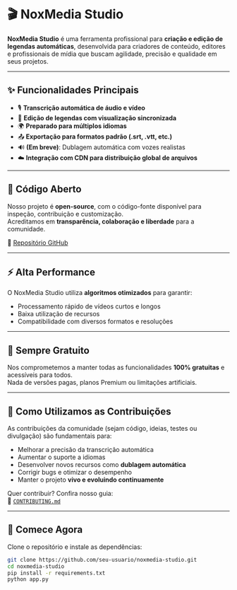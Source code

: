 # 🎬 NoxMedia Studio

**NoxMedia Studio** é uma ferramenta profissional para **criação e edição de legendas automáticas**, desenvolvida para criadores de conteúdo, editores e profissionais de mídia que buscam agilidade, precisão e qualidade em seus projetos.

---

## ✨ Funcionalidades Principais

- 🎙️ **Transcrição automática de áudio e vídeo**
- 📝 **Edição de legendas com visualização sincronizada**
- 🌍 **Preparado para múltiplos idiomas**
- 📤 **Exportação para formatos padrão (.srt, .vtt, etc.)**
- 🔊 **(Em breve)**: Dublagem automática com vozes realistas
- ☁️ **Integração com CDN para distribuição global de arquivos**

---

## 🧩 Código Aberto

Nosso projeto é **open-source**, com o código-fonte disponível para inspeção, contribuição e customização.  
Acreditamos em **transparência, colaboração e liberdade** para a comunidade.

🔗 [Repositório GitHub](https://github.com/seu-repositorio-aqui)

---

## ⚡ Alta Performance

O NoxMedia Studio utiliza **algoritmos otimizados** para garantir:

- Processamento rápido de vídeos curtos e longos
- Baixa utilização de recursos
- Compatibilidade com diversos formatos e resoluções

---

## 💸 Sempre Gratuito

Nos comprometemos a manter todas as funcionalidades **100% gratuitas** e acessíveis para todos.  
Nada de versões pagas, planos Premium ou limitações artificiais.

---

## 🙌 Como Utilizamos as Contribuições

As contribuições da comunidade (sejam código, ideias, testes ou divulgação) são fundamentais para:

- Melhorar a precisão da transcrição automática
- Aumentar o suporte a idiomas
- Desenvolver novos recursos como **dublagem automática**
- Corrigir bugs e otimizar o desempenho
- Manter o projeto **vivo e evoluindo continuamente**

Quer contribuir? Confira nosso guia:  
📘 [`CONTRIBUTING.md`](./CONTRIBUTING.md)

---

## 🚀 Comece Agora

Clone o repositório e instale as dependências:

```bash
git clone https://github.com/seu-usuario/noxmedia-studio.git
cd noxmedia-studio
pip install -r requirements.txt
python app.py
